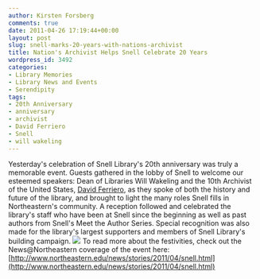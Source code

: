 ```yaml
---
author: Kirsten Forsberg
comments: true
date: 2011-04-26 17:19:44+00:00
layout: post
slug: snell-marks-20-years-with-nations-archivist
title: Nation's Archivist Helps Snell Celebrate 20 Years
wordpress_id: 3492
categories:
- Library Memories
- Library News and Events
- Serendipity
tags:
- 20th Anniversary
- anniversary
- archivist
- David Ferriero
- Snell
- will wakeling
---
```


Yesterday's celebration of Snell Library's 20th anniversary was truly a memorable event. Guests gathered in the lobby of Snell to welcome our esteemed speakers: Dean of Libraries Will Wakeling and the 10th Archivist of the United States, [David Ferriero](http://www.archives.gov/about/archivist/archivist-biography-ferriero.html), as they spoke of both the history and future of the library, and brought to light the many roles Snell fills in Northeastern's community. A reception followed and celebrated the library's staff who have been at Snell since the beginning as well as past authors from Snell's Meet the Author Series. Special recognition was also made for the library's largest supporters and members of Snell Library's building campaign.
[![](http://www.lib.neu.edu/snippets/wp-content/uploads/2011/04/SnellCake.jpg)](http://www.lib.neu.edu/snippets/wp-content/uploads/2011/04/SnellCake.jpg)
To read more about the festivities, check out the News@Northeastern coverage of the event here: [http://www.northeastern.edu/news/stories/2011/04/snell.html](http://www.northeastern.edu/news/stories/2011/04/snell.html)

